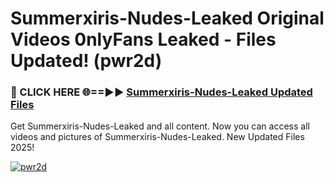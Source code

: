 # Summerxiris-Nudes-Leaked Original Videos 0nlyFans Leaked - Files Updated! (pwr2d)

<h3>🔴 CLICK HERE 🌐==►► <a href="https://tinyurl.com/yc6ubb5a" rel="nofollow">Summerxiris-Nudes-Leaked Updated Files</a></h3>

Get Summerxiris-Nudes-Leaked and all content. Now you can access all videos and pictures of Summerxiris-Nudes-Leaked. New Updated Files 2025!

[![pwr2d](https://i.imgur.com/7eu0CRL.gif)](https://tinyurl.com/yc6ubb5a)
